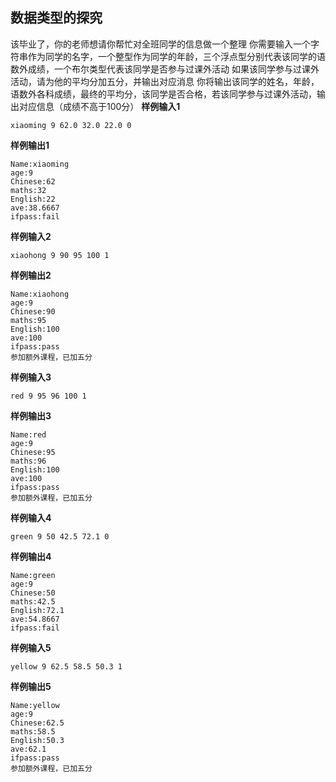 ## 数据类型的探究
该毕业了，你的老师想请你帮忙对全班同学的信息做一个整理
你需要输入一个字符串作为同学的名字，一个整型作为同学的年龄，三个浮点型分别代表该同学的语数外成绩，一个布尔类型代表该同学是否参与过课外活动
如果该同学参与过课外活动，请为他的平均分加五分，并输出对应消息
你将输出该同学的姓名，年龄，语数外各科成绩，最终的平均分，该同学是否合格，若该同学参与过课外活动，输出对应信息（成绩不高于100分）
**样例输入1**
```
xiaoming 9 62.0 32.0 22.0 0
```
**样例输出1**
```
Name:xiaoming
age:9
Chinese:62
maths:32
English:22
ave:38.6667
ifpass:fail
```
**样例输入2**
```
xiaohong 9 90 95 100 1
```
**样例输出2**
```
Name:xiaohong
age:9
Chinese:90
maths:95
English:100
ave:100
ifpass:pass
参加额外课程，已加五分
```
**样例输入3**
```
red 9 95 96 100 1
```
**样例输出3**
```
Name:red
age:9
Chinese:95
maths:96
English:100
ave:100
ifpass:pass
参加额外课程，已加五分
```
**样例输入4**
```
green 9 50 42.5 72.1 0
```
**样例输出4**
```
Name:green
age:9
Chinese:50
maths:42.5
English:72.1
ave:54.8667
ifpass:fail
```
**样例输入5**
```
yellow 9 62.5 58.5 50.3 1
```
**样例输出5**
```
Name:yellow
age:9
Chinese:62.5
maths:58.5
English:50.3
ave:62.1
ifpass:pass
参加额外课程，已加五分
```
